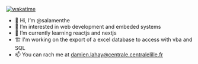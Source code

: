 [![wakatime](https://wakatime.com/badge/user/95963be1-0cd3-4e7d-a940-609117f663a6.svg)](https://wakatime.com/@95963be1-0cd3-4e7d-a940-609117f663a6)

- 👋 Hi, I’m @salamenthe
- 👀 I’m interested in web development and embeded systems
- 🌱 I’m currently learning reactjs and nextjs
- :building_construction: I'm working on the export of a excel database to access with vba and SQL
- 📫 You can rach me at damien.lahay@centrale.centralelille.fr

<!---
salamenthe/salamenthe is a ✨ special ✨ repository because its `README.md` (this file) appears on your GitHub profile.
You can click the Preview link to take a look at your changes.
--->
